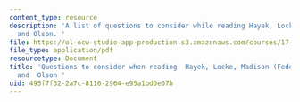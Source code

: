 ```yaml
---
content_type: resource
description: 'A list of questions to consider while reading Hayek, Locke, Madison
  and Olson. '
file: https://ol-ocw-studio-app-production.s3.amazonaws.com/courses/17-100j-political-economy-i-spring-2016/495f7f322a7c81162964e95a1bd0e07b_MIT17_100JS16_LockQues.pdf
file_type: application/pdf
resourcetype: Document
title: 'Questions to consider when reading  Hayek, Locke, Madison (Federalist Papers)
  and  Olson '
uid: 495f7f32-2a7c-8116-2964-e95a1bd0e07b
---
```

